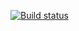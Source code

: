 [![Build status](https://ci.appveyor.com/api/projects/status/araxn3nma5otfrhp?svg=true)](https://ci.appveyor.com/project/Artempronajtis/json-8d5wy)
